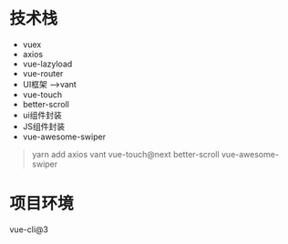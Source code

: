 # 技术栈
- vuex
- axios
- vue-lazyload
- vue-router
- UI框架 -->vant
- vue-touch
- better-scroll
- ui组件封装
- JS组件封装
- vue-awesome-swiper 

> yarn add axios vant vue-touch@next better-scroll vue-awesome-swiper

# 项目环境
vue-cli@3